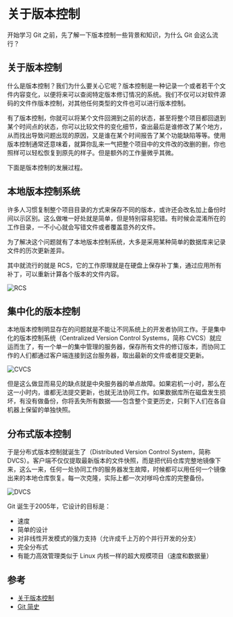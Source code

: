 # 关于版本控制

开始学习 Git 之前，先了解一下版本控制一些背景和知识，为什么 Git 会这么流行？

## 关于版本控制

什么是版本控制？我们为什么要关心它呢？版本控制是一种记录一个或者若干个文件内容变化，以便将来可以查阅特定版本修订情况的系统。我们不仅可以对软件源码的文件作版本控制，对其他任何类型的文件也可以进行版本控制。

有了版本控制，你就可以将某个文件回溯到之前的状态，甚至将整个项目都回退到某个时间点的状态，你可以比较文件的变化细节，查出最后是谁修改了某个地方，从而找出导致问题出现的原因，又是谁在某个时间报告了某个功能缺陷等等。使用版本控制通常还意味着，就算你乱来一气把整个项目中的文件改的改删的删，你也照样可以轻松恢复到原先的样子。但是额外的工作量微乎其微。

下面是版本控制的发展过程。

## 本地版本控制系统

许多人习惯复制整个项目目录的方式来保存不同的版本，或许还会改名加上备份时间以示区别。这么做唯一好处就是简单，但是特别容易犯错。有时候会混淆所在的工作目录，一不小心就会写错文件或者覆盖意外的文件。

为了解决这个问题就有了本地版本控制系统，大多是采用某种简单的数据库来记录文件的历次更新差异。

其中就流行的就是 RCS，它的工作原理就是在硬盘上保存补丁集，通过应用所有补丁，可以重新计算各个版本的文件内容。

![RCS](../../.vuepress/public/images/git-versionControl-rcs.png)

## 集中化的版本控制

本地版本控制明显存在的问题就是不能让不同系统上的开发者协同工作。于是集中化的版本控制系统（Centralized Version Control Systems，简称 CVCS）就应运而生了，有一个单一的集中管理的服务器，保存所有文件的修订版本，而协同工作的人们都通过客户端连接到这台服务器，取出最新的文件或者提交更新。

![CVCS](../../.vuepress/public/images/git-versionControl-cvcs.png)

但是这么做显而易见的缺点就是中央服务器的单点故障。如果宕机一小时，那么在这一小时内，谁都无法提交更新，也就无法协同工作。如果数据库所在磁盘发生损坏，有没有做备份，你将丢失所有数据——包含整个变更历史，只剩下人们在各自机器上保留的单独快照。

## 分布式版本控制

于是分布式版本控制就诞生了（Distributed Version Control System，简称 DVCS）。客户端不仅仅提取最新版本的文件快照，而是把代码仓库完整地镜像下来，这么一来，任何一处协同工作的服务器发生故障，时候都可以用任何一个镜像出来的本地仓库恢复。每一次克隆，实际上都一次对嗲吗仓库的完整备份。

![DVCS](../../.vuepress/public/images/git-versionControl-dvcs.png)

Git 诞生于2005年，它设计的目标是：
- 速度
- 简单的设计
- 对非线性开发模式的强力支持（允许成千上万的个并行开发的分支）
- 完全分布式
- 有能力高效管理类似于 Linux 内核一样的超大规模项目（速度和数据量）

## 参考

- [关于版本控制](https://git-scm.com/book/zh/v2/%E8%B5%B7%E6%AD%A5-%E5%85%B3%E4%BA%8E%E7%89%88%E6%9C%AC%E6%8E%A7%E5%88%B6)
- [Git 简史](https://git-scm.com/book/zh/v2/%E8%B5%B7%E6%AD%A5-Git-%E7%AE%80%E5%8F%B2)